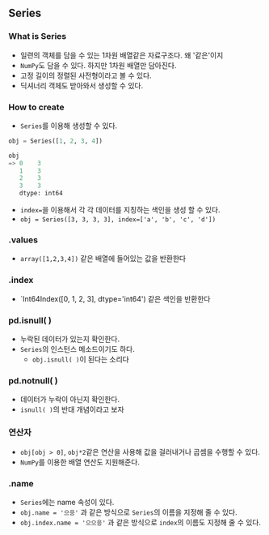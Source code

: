 ## Series

### What is Series
- 일련의 객체를 담을 수 있는 1차원 배열같은 자료구조다. 왜 '같은'이지
- `NumPy`도 담을 수 있다. 하지만 1차원 배열만 담아진다.
- 고정 길이의 정렬된 사전형이라고 볼 수 있다.
- 딕셔너리 객체도 받아와서 생성할 수 있다.

### How to create
- `Series`를 이용해 생성할 수 있다.
```py
obj = Series([1, 2, 3, 4])

obj
=> 0    3
   1    3
   2    3
   3    3
   dtype: int64
```
- `index=`을 이용해서 각 각 데이터를 지칭하는 색인을 생성 할 수 있다.
- `obj = Series([3, 3, 3, 3], index=['a', 'b', 'c', 'd'])`

### .values
- `array([1,2,3,4])` 같은 배열에 들어있는 값을 반환한다

### .index
- `Int64Index([0, 1, 2, 3], dtype='int64') 같은 색인을 반환한다

### pd.isnull( )
- 누락된 데이터가 있는지 확인한다.
- `Series`의 인스턴스 메소드이기도 하다.
  - `obj.isnull( )`이 된다는 소리다

### pd.notnull( )
- 데이터가 누락이 아닌지 확인한다.
- `isnull( )`의 반대 개념이라고 보자

### 연산자
- `obj[obj > 0]`, `obj*2`같은 연산을 사용해 값을 걸러내거나 곱셈을 수행할 수 있다.
- `NumPy`를 이용한 배열 연산도 지원해준다.

### .name
- `Series`에는 name 속성이 있다.
- `obj.name = '으응'` 과 같은 방식으로 `Series`의 이름을 지정해 줄 수 있다.
- `obj.index.name = '으으응'` 과 같은 방식으로 `index`의 이름도 지정해 줄 수 있다.